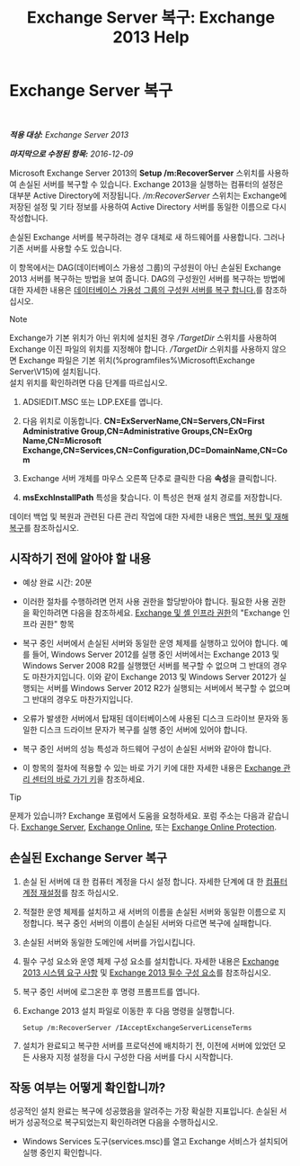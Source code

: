 ﻿---
title: 'Exchange Server 복구: Exchange 2013 Help'
TOCTitle: Exchange Server 복구
ms:assetid: 46e9a1cf-b64c-43c3-a898-6171176da761
ms:mtpsurl: https://technet.microsoft.com/ko-kr/library/Dd876880(v=EXCHG.150)
ms:contentKeyID: 50483011
ms.date: 05/22/2018
mtps_version: v=EXCHG.150
ms.translationtype: MT
---

# Exchange Server 복구

 

_**적용 대상:** Exchange Server 2013_

_**마지막으로 수정된 항목:** 2016-12-09_

Microsoft Exchange Server 2013의 **Setup /m:RecoverServer** 스위치를 사용하여 손실된 서버를 복구할 수 있습니다. Exchange 2013을 실행하는 컴퓨터의 설정은 대부분 Active Directory에 저장됩니다. */m:RecoverServer* 스위치는 Exchange에 저장된 설정 및 기타 정보를 사용하여 Active Directory 서버를 동일한 이름으로 다시 작성합니다.

손실된 Exchange 서버를 복구하려는 경우 대체로 새 하드웨어를 사용합니다. 그러나 기존 서버를 사용할 수도 있습니다.

이 항목에서는 DAG(데이터베이스 가용성 그룹)의 구성원이 아닌 손실된 Exchange 2013 서버를 복구하는 방법을 보여 줍니다. DAG의 구성원인 서버를 복구하는 방법에 대한 자세한 내용은 [데이터베이스 가용성 그룹의 구성원 서버를 복구 합니다.](recover-a-database-availability-group-member-server-exchange-2013-help.md)를 참조하십시오.


> [!NOTE]
> Exchange가 기본 위치가 아닌 위치에 설치된 경우 <EM>/TargetDir</EM> 스위치를 사용하여 Exchange 이진 파일의 위치를 지정해야 합니다. <EM>/TargetDir</EM> 스위치를 사용하지 않으면 Exchange 파일은 기본 위치(%programfiles%\Microsoft\Exchange Server\V15)에 설치됩니다.<BR>설치 위치를 확인하려면 다음 단계를 따르십시오. 
> <OL>
> <LI>
> <P>ADSIEDIT.MSC 또는 LDP.EXE를 엽니다.</P>
> <LI>
> <P>다음 위치로 이동합니다. <STRONG>CN=ExServerName,CN=Servers,CN=First Administrative Group,CN=Administrative Groups,CN=ExOrg Name,CN=Microsoft Exchange,CN=Services,CN=Configuration,DC=DomainName,CN=Com</STRONG></P>
> <LI>
> <P>Exchange 서버 개체를 마우스 오른쪽 단추로 클릭한 다음 <STRONG>속성</STRONG>을 클릭합니다.</P>
> <LI>
> <P><STRONG>msExchInstallPath</STRONG> 특성을 찾습니다. 이 특성은 현재 설치 경로를 저장합니다.</P></LI></OL>



데이터 백업 및 복원과 관련된 다른 관리 작업에 대한 자세한 내용은 [백업, 복원 및 재해 복구](backup-restore-and-disaster-recovery-exchange-2013-help.md)를 참조하십시오.

## 시작하기 전에 알아야 할 내용

  - 예상 완료 시간: 20분

  - 이러한 절차를 수행하려면 먼저 사용 권한을 할당받아야 합니다. 필요한 사용 권한을 확인하려면 다음을 참조하세요. [Exchange 및 셸 인프라 권한](exchange-and-shell-infrastructure-permissions-exchange-2013-help.md)의 "Exchange 인프라 권한" 항목

  - 복구 중인 서버에서 손실된 서버와 동일한 운영 체제를 실행하고 있어야 합니다. 예를 들어, Windows Server 2012를 실행 중인 서버에서는 Exchange 2013 및 Windows Server 2008 R2를 실행했던 서버를 복구할 수 없으며 그 반대의 경우도 마찬가지입니다. 이와 같이 Exchange 2013 및 Windows Server 2012가 실행되는 서버를 Windows Server 2012 R2가 실행되는 서버에서 복구할 수 없으며 그 반대의 경우도 마찬가지입니다.

  - 오류가 발생한 서버에서 탑재된 데이터베이스에 사용된 디스크 드라이브 문자와 동일한 디스크 드라이브 문자가 복구를 실행 중인 서버에 있어야 합니다.

  - 복구 중인 서버의 성능 특성과 하드웨어 구성이 손실된 서버와 같아야 합니다.

  - 이 항목의 절차에 적용할 수 있는 바로 가기 키에 대한 자세한 내용은 [Exchange 관리 센터의 바로 가기 키](keyboard-shortcuts-in-the-exchange-admin-center-exchange-online-protection-help.md)을 참조하세요.


> [!TIP]
> 문제가 있습니까? Exchange 포럼에서 도움을 요청하세요. 포럼 주소는 다음과 같습니다. <A href="https://go.microsoft.com/fwlink/p/?linkid=60612">Exchange Server</A>, <A href="https://go.microsoft.com/fwlink/p/?linkid=267542">Exchange Online</A>, 또는 <A href="https://go.microsoft.com/fwlink/p/?linkid=285351">Exchange Online Protection</A>.



## 손실된 Exchange Server 복구

1.  손실 된 서버에 대 한 컴퓨터 계정을 다시 설정 합니다. 자세한 단계에 대 한 [컴퓨터 계정 재설정](https://go.microsoft.com/fwlink/p/?linkid=165388)를 참조 하십시오.

2.  적절한 운영 체제를 설치하고 새 서버의 이름을 손실된 서버와 동일한 이름으로 지정합니다. 복구 중인 서버의 이름이 손실된 서버와 다르면 복구에 실패합니다.

3.  손실된 서버와 동일한 도메인에 서버를 가입시킵니다.

4.  필수 구성 요소와 운영 체제 구성 요소를 설치합니다. 자세한 내용은 [Exchange 2013 시스템 요구 사항](exchange-2013-system-requirements-exchange-2013-help.md) 및 [Exchange 2013 필수 구성 요소](exchange-2013-prerequisites-exchange-2013-help.md)를 참조하십시오.

5.  복구 중인 서버에 로그온한 후 명령 프롬프트를 엽니다.

6.  Exchange 2013 설치 파일로 이동한 후 다음 명령을 실행합니다.
    
        Setup /m:RecoverServer /IAcceptExchangeServerLicenseTerms

7.  설치가 완료되고 복구한 서버를 프로덕션에 배치하기 전, 이전에 서버에 있었던 모든 사용자 지정 설정을 다시 구성한 다음 서버를 다시 시작합니다.

## 작동 여부는 어떻게 확인합니까?

성공적인 설치 완료는 복구에 성공했음을 알려주는 가장 확실한 지표입니다. 손실된 서버가 성공적으로 복구되었는지 확인하려면 다음을 수행하십시오.

  - Windows Services 도구(services.msc)를 열고 Exchange 서비스가 설치되어 실행 중인지 확인합니다.

